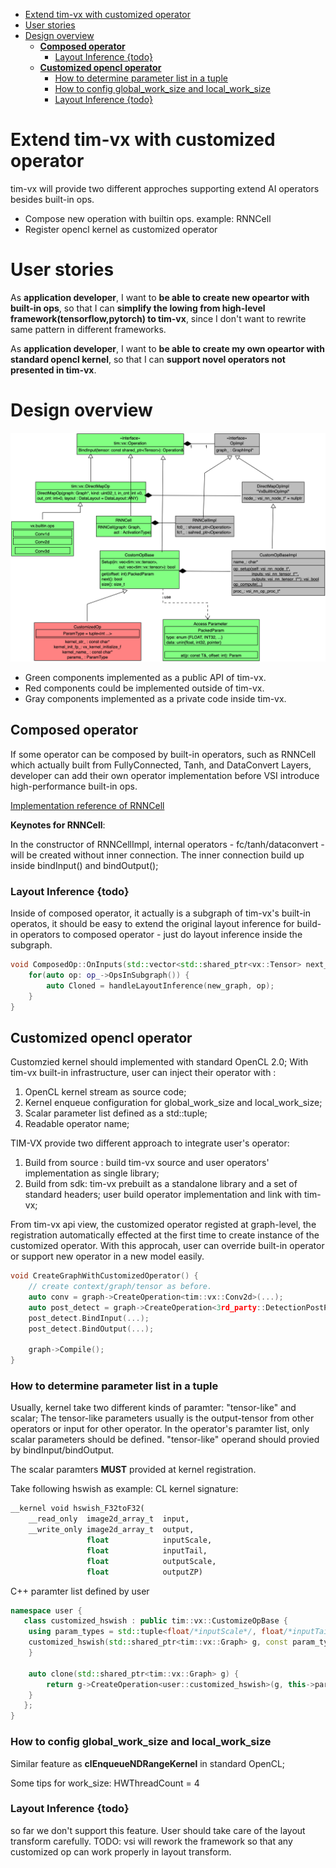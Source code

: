 - [Extend tim-vx with customized operator](#extend-tim-vx-with-customized-operator)
- [User stories](#user-stories)
- [Design overview](#design-overview)
  - [**Composed operator**](#composed-operator)
    - [Layout Inference {todo}](#layout-inference-todo)
  - [**Customized opencl operator**](#customized-opencl-operator)
    - [How to determine parameter list in a tuple](#how-to-determine-parameter-list-in-a-tuple)
    - [How to config global_work_size and local_work_size](#how-to-config-global_work_size-and-local_work_size)
    - [Layout Inference {todo}](#layout-inference-todo-1)

# Extend tim-vx with customized operator

tim-vx will provide two different approches supporting extend AI operators besides built-in ops.
  
  * Compose new operation with builtin ops. example: RNNCell
  * Register  opencl kernel as customized operator

# User stories
As **application developer**, I want to **be able to create new opeartor with built-in ops**, so that I can **simplify the lowing from high-level framework(tensorflow,pytorch) to tim-vx**, since I don't want to rewrite same pattern in different frameworks.

As **application developer**, I want to **be able to create my own opeartor with standard opencl kernel**, so that I can **support novel operators not presented in tim-vx**.

# Design overview
![extend.tim-vx.operators](image/extend.tim-vx.operators.png)

* Green components implemented as a public API of tim-vx.
* Red components could be implemented outside of tim-vx.
* Gray components implemented as a private code inside tim-vx.

## **Composed operator**

If some operator can be composed by built-in operators, such as RNNCell which actually built from FullyConnected, Tanh, and DataConvert Layers,
developer can add their own operator implementation before VSI introduce high-performance built-in ops.

[Implementation reference of RNNCell](https://github.com/VeriSilicon/TIM-VX/blob/main/src/tim/vx/ops/rnn_cell.cc)

**Keynotes for RNNCell**:

In the constructor of RNNCellImpl, internal operators - fc/tanh/dataconvert - will be created without inner connection.
The inner connection build up inside bindInput() and bindOutput();

### Layout Inference {todo}

Inside of composed operator, it actually is a subgraph of tim-vx's built-in operatos, it should be easy to extend the original layout inference for build-in operators to composed operator - just do layout inference inside the subgraph.

```c++
void ComposedOp::OnInputs(std::vector<std::shared_ptr<vx::Tensor> next_tensor) {
    for(auto op: op_->OpsInSubgraph()) {
        auto Cloned = handleLayoutInference(new_graph, op);
    }
}
```

## **Customized opencl operator**

Customzied kernel should implemented with standard OpenCL 2.0; With tim-vx built-in infrastructure, user can inject their operator with :

1. OpenCL kernel stream as source code;
2. Kernel enqueue configuration for global_work_size and local_work_size;
3. Scalar parameter list defined as a std::tuple;
3. Readable operator name;

TIM-VX provide two different approach to integrate user's operator:
1. Build from source : build tim-vx source and user operators' implementation as single library;
2. Build from sdk: tim-vx prebuilt as a standalone library and a set of standard headers; user build operator implementation and link with tim-vx;

From tim-vx api view, the customized operator registed at graph-level, the registration automatically effected at the first time to create instance of the customized operator. With this approcah, user can override built-in operator or support new operator in a new model easily.

```c++
void CreateGraphWithCustomizedOperator() {
    // create context/graph/tensor as before.
    auto conv = graph->CreateOperation<tim::vx::Conv2d>(...);
    auto post_detect = graph->CreateOperation<3rd_party::DetectionPostProcess>(...);
    post_detect.BindInput(...);
    post_detect.BindOutput(...);
    
    graph->Compile();
}
```

### How to determine parameter list in a tuple
Usually, kernel take two different kinds of paramter: "tensor-like" and scalar; The tensor-like parameters usually is the output-tensor from other operators or input for other operator. 
In the operator's paramter list, only scalar parameters should be defined. "tensor-like" operand should provied by bindInput/bindOutput. 

The scalar paramters **MUST** provided at kernel registration.

Take following hswish as example:
CL kernel signature:
```cl
__kernel void hswish_F32toF32(
    __read_only  image2d_array_t  input,
    __write_only image2d_array_t  output,
                 float            inputScale,
                 float            inputTail,
                 float            outputScale,
                 float            outputZP)
```

C++ paramter list defined by user
```c++
namespace user {
   class customized_hswish : public tim::vx::CustomizeOpBase {
    using param_types = std::tuple<float/*inputScale*/, float/*inputTail*/, float/*outputScale*/, float/*outputZP*/>;
    customized_hswish(std::shared_ptr<tim::vx::Graph> g, const param_types& params/* any other parameter required by c++ code, not relevant to cl kernel*/) {
    }

    auto clone(std::shared_ptr<tim::vx::Graph> g) {
        return g->CreateOperation<user::customized_hswish>(g, this->params/*others*/);
    }
   };
}
```
### How to config global_work_size and local_work_size

Similar feature as **clEnqueueNDRangeKernel** in standard OpenCL;

Some tips for work_size:
    HWThreadCount = 4

### Layout Inference {todo}
so far we don't support this feature. User should take care of the layout transform carefully.
TODO: vsi will rework the framework so that any customized op can work properly in layout transform.